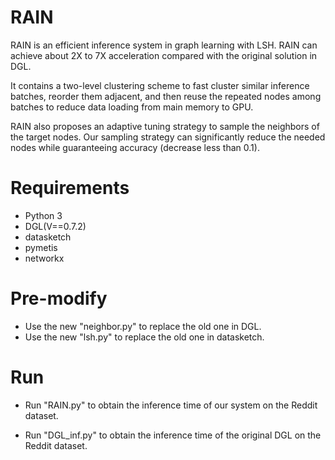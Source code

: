 # RAIN
RAIN is an efficient inference system in graph learning with LSH. RAIN can achieve about 2X to 7X acceleration compared with the original solution in DGL. 

It contains a two-level clustering scheme to fast cluster similar inference batches, reorder them adjacent, and then reuse the repeated nodes among batches to reduce data loading from main memory to GPU.

RAIN also proposes an adaptive tuning strategy to sample the neighbors of the target nodes. Our sampling strategy can significantly reduce the needed nodes while guaranteeing accuracy (decrease less than 0.1).
# Requirements
* Python 3
* DGL(V==0.7.2)
* datasketch
* pymetis
* networkx
# Pre-modify
* Use the new "neighbor.py" to replace the old one in DGL.
* Use the new "lsh.py" to replace the old one in datasketch.
# Run
* Run "RAIN.py" to obtain the inference time of our system on the Reddit dataset.

* Run "DGL_inf.py" to obtain the inference time of the original DGL on the Reddit dataset.
